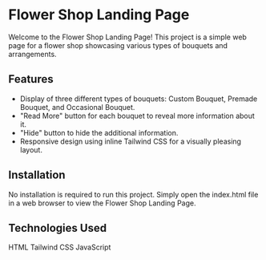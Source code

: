# Flower Shop Landing Page

Welcome to the Flower Shop Landing Page! This project is a simple web page for a flower shop showcasing various types of bouquets and arrangements.

## Features

- Display of three different types of bouquets: Custom Bouquet, Premade Bouquet, and Occasional Bouquet.
- "Read More" button for each bouquet to reveal more information about it.
- "Hide" button to hide the additional information.
- Responsive design using inline Tailwind CSS for a visually pleasing layout.

## Installation
No installation is required to run this project. Simply open the index.html file in a web browser to view the Flower Shop Landing Page.

## Technologies Used
HTML
Tailwind CSS
JavaScript
